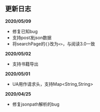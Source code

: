 ## 更新日志

**2020/05/09**
* 修复已知bug
* 支持post发json数据
* 将searchPage的`{}`改为`<>`，与阅读3.0一致

**2020/05/02**
* 支持书籍导出

**2020/05/01**
* UA用作请求头，支持Map<String,String>

**2020/04/25**
* 修复jsonpath解析的bug

